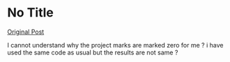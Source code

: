 # No Title

[Original Post](https://discourse.onlinedegree.iitm.ac.in/t/171141/63)

<p>I cannot understand why the project marks are marked zero for me ? i have used the same code as usual but the results are not same ?</p>